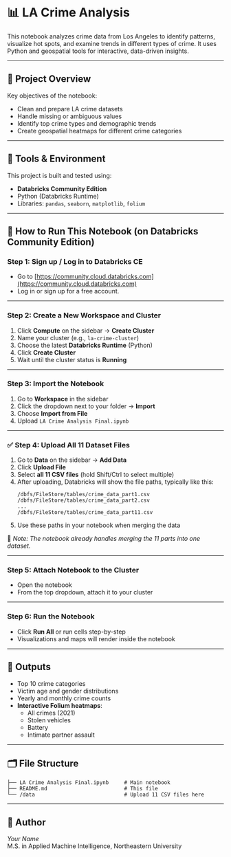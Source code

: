 # 📊 LA Crime Analysis

This notebook analyzes crime data from Los Angeles to identify patterns, visualize hot spots, and examine trends in different types of crime. It uses Python and geospatial tools for interactive, data-driven insights.

---

## 📁 Project Overview

Key objectives of the notebook:

- Clean and prepare LA crime datasets
- Handle missing or ambiguous values
- Identify top crime types and demographic trends
- Create geospatial heatmaps for different crime categories

---

## 🧰 Tools & Environment

This project is built and tested using:

- **Databricks Community Edition**
- Python (Databricks Runtime)
- Libraries: `pandas`, `seaborn`, `matplotlib`, `folium`

---

## 🚀 How to Run This Notebook (on Databricks Community Edition)

### Step 1: Sign up / Log in to Databricks CE

- Go to [https://community.cloud.databricks.com](https://community.cloud.databricks.com)
- Log in or sign up for a free account.

---

### Step 2: Create a New Workspace and Cluster

1. Click **Compute** on the sidebar → **Create Cluster**
2. Name your cluster (e.g., `la-crime-cluster`)
3. Choose the latest **Databricks Runtime** (Python)
4. Click **Create Cluster**
5. Wait until the cluster status is **Running**

---

### Step 3: Import the Notebook

1. Go to **Workspace** in the sidebar
2. Click the dropdown next to your folder → **Import**
3. Choose **Import from File**
4. Upload `LA Crime Analysis Final.ipynb`

---

### ✅ Step 4: Upload All 11 Dataset Files

1. Go to **Data** on the sidebar → **Add Data**
2. Click **Upload File**
3. Select **all 11 CSV files** (hold Shift/Ctrl to select multiple)
4. After uploading, Databricks will show the file paths, typically like this:
   ```
   /dbfs/FileStore/tables/crime_data_part1.csv
   /dbfs/FileStore/tables/crime_data_part2.csv
   ...
   /dbfs/FileStore/tables/crime_data_part11.csv
   ```
5. Use these paths in your notebook when merging the data

📌 *Note: The notebook already handles merging the 11 parts into one dataset.*

---

### Step 5: Attach Notebook to the Cluster

- Open the notebook
- From the top dropdown, attach it to your cluster

---

### Step 6: Run the Notebook

- Click **Run All** or run cells step-by-step
- Visualizations and maps will render inside the notebook

---

## 📌 Outputs

- Top 10 crime categories
- Victim age and gender distributions
- Yearly and monthly crime counts
- **Interactive Folium heatmaps**:
  - All crimes (2021)
  - Stolen vehicles
  - Battery
  - Intimate partner assault

---

## 🗂️ File Structure

```
├── LA Crime Analysis Final.ipynb     # Main notebook
├── README.md                         # This file
└── /data                             # Upload 11 CSV files here
```

---

## 👤 Author

*Your Name*  
M.S. in Applied Machine Intelligence, Northeastern University
